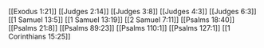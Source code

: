 [[Exodus 1:21]]
[[Judges 2:14]]
[[Judges 3:8]]
[[Judges 4:3]]
[[Judges 6:3]]
[[1 Samuel 13:5]]
[[1 Samuel 13:19]]
[[2 Samuel 7:11]]
[[Psalms 18:40]]
[[Psalms 21:8]]
[[Psalms 89:23]]
[[Psalms 110:1]]
[[Psalms 127:1]]
[[1 Corinthians 15:25]]
